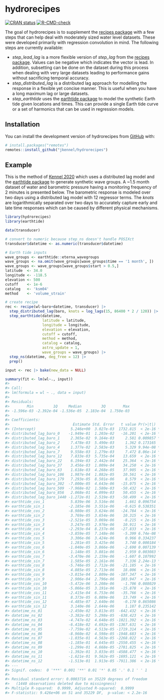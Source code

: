 
<!-- README.md is generated from README.Rmd. Please edit that file -->

# hydrorecipes

<!-- badges: start -->

[![CRAN
status](https://www.r-pkg.org/badges/version/hydrorecipes)](https://CRAN.R-project.org/package=hydrorecipes)
[![R-CMD-check](https://github.com/jkennel/hydrorecipes/actions/workflows/R-CMD-check.yaml/badge.svg)](https://github.com/jkennel/hydrorecipes/actions/workflows/R-CMD-check.yaml)
<!-- badges: end -->

The goal of hydrorecipes is to supplement the [recipes
package](https://recipes.tidymodels.org) with a few steps that can help
deal with moderately sized water level datasets. These were developed
primarily with regression convolution in mind. The following steps are
currently available:

-   *step_lead_lag* is a more flexible version of *step_lag* from the
    [recipes package](https://recipes.tidymodels.org). Values can be
    negative which indicates the vector is lead. In addition, subsetting
    can be done on the dataset during this process when dealing with
    very large datasets leading to performance gains without sacrificing
    temporal accuracy.
-   *step_distributed_lag* is a distributed lag approach for modelling
    the response in a flexible yet concise manner. This is useful when
    you have a long maximum lag or large datasets.
-   *step_earthtide* uses the [earthtide
    package](https://cran.rstudio.com/web/packages/earthtide/index.html)
    to model the synthetic Earth tide given locations and times. This
    can provide a single Earth tide curve or a set of harmonics that can
    be used in regression models.

## Installation

You can install the development version of hydrorecipes from
[GitHub](https://github.com/) with:

``` r
# install.packages("remotes")
remotes::install_github("jkennel/hydrorecipes")
```

## Example

This is the method of [Kennel 2020](http://hdl.handle.net/10214/17890)
which uses a distributed lag model and the [earthtide
package](https://cran.rstudio.com/web/packages/earthtide/index.html) to
generate synthetic wave groups. A \~1.5 month dataset of water and
barometric pressure having a monitoring frequency of 2 minutes is
presented below. The barometric response is modeled over two days using
a distributed lag model with 12 regressor terms. The *knots* are
logarithmically separated over two days to accurately capture early and
late time responses which can be caused by different physical
mechanisms.

``` r
library(hydrorecipes)
library(earthtide)

data(transducer)

# convert to numeric because step_ns doesn't handle POSIXct
transducer$datetime <- as.numeric(transducer$datetime)

# Earth tide inputs
wave_groups <- earthtide::eterna_wavegroups
wave_groups <- na.omit(wave_groups[wave_groups$time == '1 month', ])
wave_groups <- wave_groups[wave_groups$start > 0.5,]
latitude  <- 34.0
longitude <- -118.5
elevation <- 500
cutoff    <- 1e-6
catalog   <- 'ksm04'
method    <- 'volume_strain'

# create recipe 
rec <- recipe(wl~baro+datetime, transducer) |>
  step_distributed_lag(baro, knots = log_lags(15, 86400 * 2 / 120)) |>
  step_earthtide(datetime,
                 latitude = latitude,
                 longitude = longitude,
                 elevation = elevation,
                 cutoff = cutoff,
                 method = method,
                 catalog = catalog,
                 astro_update = 1,
                 wave_groups = wave_groups) |>
  step_ns(datetime, deg_free = 12) |>
  prep()

input <- rec |> bake(new_data = NULL)
```

``` r
summary(fit <- lm(wl~., input))
#> 
#> Call:
#> lm(formula = wl ~ ., data = input)
#> 
#> Residuals:
#>        Min         1Q     Median         3Q        Max 
#> -1.596e-03 -2.392e-04 -1.536e-05  2.183e-04  1.750e-03 
#> 
#> Coefficients:
#>                             Estimate Std. Error   t value Pr(>|t|)    
#> (Intercept)                5.246e+00  3.027e-03  1732.815  < 2e-16 ***
#> distributed_lag_baro_0    -1.949e-01  1.203e-02   -16.201  < 2e-16 ***
#> distributed_lag_baro_1     2.365e-02  9.164e-03     2.581 0.009857 ** 
#> distributed_lag_baro_2     7.478e-03  5.490e-03     1.362 0.173165    
#> distributed_lag_baro_4     1.377e-02  2.583e-03     5.329 9.94e-08 ***
#> distributed_lag_baro_7     9.558e-03  1.279e-03     7.472 8.06e-14 ***
#> distributed_lag_baro_12    7.833e-03  5.735e-04    13.659  < 2e-16 ***
#> distributed_lag_baro_22    6.194e-03  2.442e-04    25.364  < 2e-16 ***
#> distributed_lag_baro_37    3.456e-03  1.009e-04    34.250  < 2e-16 ***
#> distributed_lag_baro_63    1.618e-03  4.268e-05    37.905  < 2e-16 ***
#> distributed_lag_baro_106   1.987e-04  1.882e-05    10.561  < 2e-16 ***
#> distributed_lag_baro_179   7.293e-05  8.501e-06     8.579  < 2e-16 ***
#> distributed_lag_baro_302  -7.000e-05  4.643e-06   -15.075  < 2e-16 ***
#> distributed_lag_baro_509  -7.968e-02  1.580e-03   -50.432  < 2e-16 ***
#> distributed_lag_baro_856   2.068e-01  4.099e-03    50.455  < 2e-16 ***
#> distributed_lag_baro_1440 -1.272e-01  2.519e-03   -50.499  < 2e-16 ***
#> earthtide_cos_1            5.839e-06  3.516e-06     1.661 0.096754 .  
#> earthtide_sin_1           -2.185e-06  3.551e-06    -0.615 0.538351    
#> earthtide_cos_2           -8.980e-05  3.624e-06   -24.784  < 2e-16 ***
#> earthtide_sin_2            3.769e-05  3.654e-06    10.315  < 2e-16 ***
#> earthtide_cos_3           -2.521e-05  3.069e-06    -8.215  < 2e-16 ***
#> earthtide_sin_3            3.247e-05  2.976e-06    10.911  < 2e-16 ***
#> earthtide_cos_4           -2.293e-04  8.237e-06   -27.833  < 2e-16 ***
#> earthtide_sin_4           -3.859e-05  7.148e-06    -5.399 6.74e-08 ***
#> earthtide_cos_5            3.306e-06  3.424e-06     0.966 0.334237    
#> earthtide_sin_5            1.281e-05  3.425e-06     3.740 0.000184 ***
#> earthtide_cos_6           -1.040e-05  3.866e-06    -2.690 0.007139 ** 
#> earthtide_sin_6            1.148e-05  3.881e-06     2.959 0.003083 ** 
#> earthtide_cos_7           -3.470e-06  2.159e-06    -1.607 0.107992    
#> earthtide_sin_7            1.585e-05  2.161e-06     7.336 2.24e-13 ***
#> earthtide_cos_8           -5.746e-05  2.712e-06   -21.185  < 2e-16 ***
#> earthtide_sin_8            4.885e-05  2.713e-06    18.006  < 2e-16 ***
#> earthtide_cos_9           -3.015e-04  2.809e-06  -107.347  < 2e-16 ***
#> earthtide_sin_9            2.906e-04  2.796e-06   103.947  < 2e-16 ***
#> earthtide_cos_10          -5.472e-06  3.208e-06    -1.706 0.088029 .  
#> earthtide_sin_10          -5.066e-05  3.191e-06   -15.878  < 2e-16 ***
#> earthtide_cos_11          -2.415e-04  6.753e-06   -35.766  < 2e-16 ***
#> earthtide_sin_11           8.373e-05  6.089e-06    13.749  < 2e-16 ***
#> earthtide_cos_12          -4.485e-07  2.640e-06    -0.170 0.865086    
#> earthtide_sin_12           3.140e-06  2.644e-06     1.187 0.235142    
#> datetime_ns_01            -2.450e-02  3.813e-05  -642.432  < 2e-16 ***
#> datetime_ns_02            -3.382e-02  5.298e-05  -638.423  < 2e-16 ***
#> datetime_ns_03            -4.747e-02  4.648e-05 -1021.392  < 2e-16 ***
#> datetime_ns_04            -6.418e-02  4.692e-05 -1367.631  < 2e-16 ***
#> datetime_ns_05            -7.759e-02  4.513e-05 -1719.314  < 2e-16 ***
#> datetime_ns_06            -8.960e-02  4.598e-05 -1948.683  < 2e-16 ***
#> datetime_ns_07            -1.035e-01  4.563e-05 -2268.022  < 2e-16 ***
#> datetime_ns_08            -1.185e-01  4.645e-05 -2550.455  < 2e-16 ***
#> datetime_ns_09            -1.299e-01  4.668e-05 -2781.825  < 2e-16 ***
#> datetime_ns_10            -1.392e-01  3.033e-05 -4588.477  < 2e-16 ***
#> datetime_ns_11            -1.621e-01  9.562e-05 -1695.121  < 2e-16 ***
#> datetime_ns_12            -1.513e-01  1.913e-05 -7911.386  < 2e-16 ***
#> ---
#> Signif. codes:  0 '***' 0.001 '**' 0.01 '*' 0.05 '.' 0.1 ' ' 1
#> 
#> Residual standard error: 0.0003716 on 35229 degrees of freedom
#>   (1440 observations deleted due to missingness)
#> Multiple R-squared:  0.9999, Adjusted R-squared:  0.9999 
#> F-statistic: 9.426e+06 on 51 and 35229 DF,  p-value: < 2.2e-16
```
